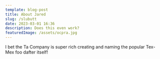 ```yaml
---
template: blog-post
title: About Jared
slug: /slubutt
date: 2023-03-01 16:36
description: Does this even work?
featuredImage: /assets/ocpra.jpg
---
```

I﻿ bet the Ta Company is super rich creating and naming the popular Tex-Mex foo dafter itself!